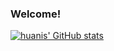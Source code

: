 ### Welcome!

<!--
**huanis/huanis** is a ✨ _special_ ✨ repository because its `README.md` (this file) appears on your GitHub profile.

Here are some ideas to get you started:

- 🔭 I’m currently working on ...
- 🌱 I’m currently learning ...
- 👯 I’m looking to collaborate on ...
- 🤔 I’m looking for help with ...
- 💬 Ask me about ...
- 📫 How to reach me: ...
- 😄 Pronouns: ...
- ⚡ Fun fact: ...
-->

[![huanis' GitHub stats](https://github-readme-stats.vercel.app/api/top-langs?username=huanis&theme=dracula&show_icons=true)](https://github.com/huanis)
